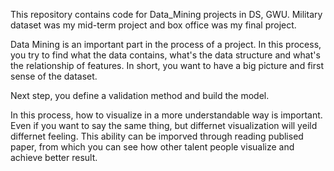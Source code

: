 This repository contains code for Data_Mining projects in DS, GWU.
Military dataset was my mid-term project and box office was my final project.

Data Mining is an important part in the process of a project. In this process, you try to find what the data contains, what's the data structure and what's the relationship of features. In short, you want to have a big picture and first sense of the dataset. 

Next step, you define a validation method and build the model.

In this process, how to visualize in a more understandable way is important. Even if you want to say the same thing, but differnet visualization will yeild differnet feeling. This ability can be imporved through reading publised paper, from which you can see how other talent people visualize and achieve better result.
